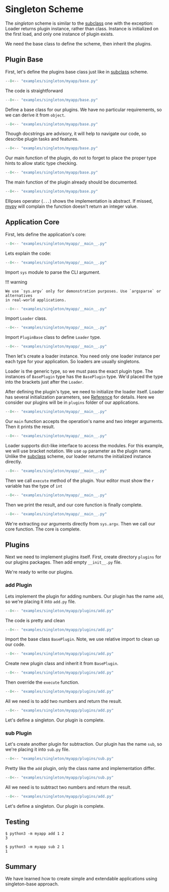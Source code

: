 # Singleton Scheme

The *singleton* scheme is similar to the [subclass](subclass.md) one
with the exception: Loader returns plugin instance, rather than class.
Instance is initialized on the first load, and only one instance of plugin
exists.

We need the base class to define the scheme, then inherit the plugins.

## Plugin Base

First, let's define the plugins base class just like in
[subclass](subclass.md#plugin-base) scheme.

```  py title="base.py" linenums="1"
--8<-- "examples/singleton/myapp/base.py"
```

The code is straightforward

```  py title="base.py" linenums="1" hl_lines="1"
--8<-- "examples/singleton/myapp/base.py"
```

Define a base class for our plugins. We have no particular requirements,
so we can derive it from `object`.

```  py title="base.py" linenums="1" hl_lines="2"
--8<-- "examples/singleton/myapp/base.py"
```

Though docstrings are advisory, it will help to navigate our code,
so describe plugin tasks and features.

```  py title="base.py" linenums="1" hl_lines="4"
--8<-- "examples/singleton/myapp/base.py"
```

Our main function of the plugin, do not to forget to place the proper type hints to allow
static type checking.

```  py title="base.py" linenums="1" hl_lines="5"
--8<-- "examples/singleton/myapp/base.py"
```

The main function of the plugin already should be documented.

```  py title="base.py" linenums="1" hl_lines="6"
--8<-- "examples/singleton/myapp/base.py"
```

Ellipses operator (`...`) shows the implementation is abstract. 
If missed, [mypy](https://mypy.readthedocs.io/en/stable/)
will complain the function doesn't return an integer value.

## Application Core
First, lets define the application's core:

``` py title="__main__.py" linenums="1"
--8<-- "examples/singleton/myapp/__main__.py"
```

Lets explain the code:

``` py title="__main__.py" linenums="1" hl_lines="1"
--8<-- "examples/singleton/myapp/__main__.py"
```

Import `sys` module to parse the CLI argument.

!!! warning

    We use `sys.argv` only for demonstration purposes. Use `argsparse` or alternatives
    in real-world applications.

``` py title="__main__.py" linenums="1" hl_lines="3"
--8<-- "examples/singleton/myapp/__main__.py"
```

Import `Loader` class.

``` py title="__main__.py" linenums="1" hl_lines="5"
--8<-- "examples/singleton/myapp/__main__.py"
```

Import `PluginBase` class to define `Loader` type.

``` py title="__main__.py" linenums="1" hl_lines="7"
--8<-- "examples/singleton/myapp/__main__.py"
```

Then let's create a loader instance. You need only one loader instance per each type for your application. So loaders are usually singletons.

Loader is the generic type, so we must pass the exact plugin type. The instances of
`BasePlugin` type has the `BasePlugin` type. We'd placed the type into
the brackets just after the `Loader`.

After defining the plugin's type, we need to initialize the loader itself.
Loader has several initialization parameters, see [Reference](../reference.md#src.gufo.loader.Loader)
for details. Here we consider our plugins will be in `plugins` folder of our applications.

``` py title="__main__.py" linenums="1" hl_lines="10"
--8<-- "examples/singleton/myapp/__main__.py"
```

Our `main` function accepts the operation's name and two integer arguments.
Then it prints the result.

``` py title="__main__.py" linenums="1" hl_lines="11"
--8<-- "examples/singleton/myapp/__main__.py"
```

Loader supports dict-like interface to access the modules. For this example, we will 
use bracket notation. We use `op` parameter as the plugin name.  Unlike the
[subclass](subclass.md) scheme, our loader returns the initialized instance directly.

``` py title="__main__.py" linenums="1" hl_lines="12"
--8<-- "examples/singleton/myapp/__main__.py"
```

Then we call `execute` method of the plugin. Your editor must
show the `r` variable has the type of `int`

``` py title="__main__.py" linenums="1" hl_lines="13"
--8<-- "examples/singleton/myapp/__main__.py"
```

Then we print the result, and our core function is finally complete.

``` py title="__main__.py" linenums="1" hl_lines="16"
--8<-- "examples/singleton/myapp/__main__.py"
```
We're extracting our arguments directly from `sys.argv`.
Then we call our core function. The core is complete.

## Plugins

Next we need to implement plugins itself. First, create
directory `plugins` for our plugins packages.
Then add empty `__init__.py` file. 

We're ready to write our plugins.

### add Plugin

Lets implement the plugin for adding numbers. Our plugin has the name `add`,
so we're placing it into `add.py` file.

``` py title="plugins/add.py" linenums="1"
--8<-- "examples/singleton/myapp/plugins/add.py"
```

The code is pretty and clean

``` py title="plugins/add.py" linenums="1" hl_lines="1"
--8<-- "examples/singleton/myapp/plugins/add.py"
```
Import the base class `BasePlugin`. Note, we use relative import to clean up our code.

``` py title="plugins/add.py" linenums="1" hl_lines="4"
--8<-- "examples/singleton/myapp/plugins/add.py"
```
Create new plugin class and inherit it from `BasePlugin`.

``` py title="plugins/add.py" linenums="1" hl_lines="5"
--8<-- "examples/singleton/myapp/plugins/add.py"
```
Then override the `execute` function.

``` py title="plugins/add.py" linenums="1" hl_lines="6"
--8<-- "examples/singleton/myapp/plugins/add.py"
```

All we need is to add two numbers and return the result.

``` py title="plugins/add.py" linenums="1" hl_lines="9"
--8<-- "examples/singleton/myapp/plugins/add.py"
```

Let's define a singleton. Our plugin is complete.

### sub Plugin

Let's create another plugin for subtraction.
Our plugin has the name `sub`, so we're placing it into `sub.py` file.

``` py title="plugins/sub.py" linenums="1"
--8<-- "examples/singleton/myapp/plugins/sub.py"
```

Pretty like the `add` plugin, only the class name and implementation differ.

``` py title="plugins/sub.py" linenums="1" hl_lines="6"
--8<-- "examples/singleton/myapp/plugins/sub.py"
```
All we need is to subtract two numbers and return the result.

``` py title="plugins/sub.py" linenums="1" hl_lines="9"
--8<-- "examples/singleton/myapp/plugins/add.py"
```

Let's define a singleton. Our plugin is complete.

## Testing

```
$ python3 -m myapp add 1 2
3
```

```
$ python3 -m myapp sub 2 1
1
```

## Summary

We have learned how to create simple and extendable applications using singleton-base
approach.